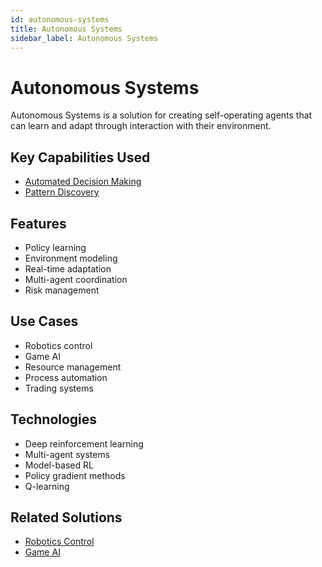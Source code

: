 ```yaml
---
id: autonomous-systems
title: Autonomous Systems
sidebar_label: Autonomous Systems
---
```


# Autonomous Systems

Autonomous Systems is a solution for creating self-operating agents that can learn and adapt through interaction with their environment.

## Key Capabilities Used

- [Automated Decision Making](../capabilities/automated-decision-making)
- [Pattern Discovery](../capabilities/pattern-discovery)

## Features

- Policy learning
- Environment modeling
- Real-time adaptation
- Multi-agent coordination
- Risk management

## Use Cases

- Robotics control
- Game AI
- Resource management
- Process automation
- Trading systems

## Technologies

- Deep reinforcement learning
- Multi-agent systems
- Model-based RL
- Policy gradient methods
- Q-learning

## Related Solutions

- [Robotics Control](./robotics-control)
- [Game AI](./game-ai)
